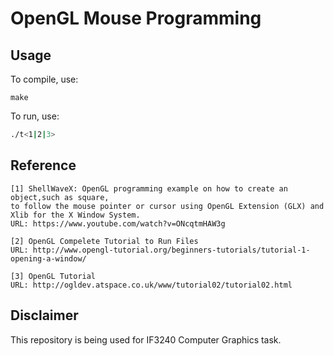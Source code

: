# OpenGL Mouse Programming

## Usage 

To compile, use:
```
make
```

To run, use:
```bash
./t<1|2|3>
```

## Reference

```
[1] ShellWaveX: OpenGL programming example on how to create an object,such as square, 
to follow the mouse pointer or cursor using OpenGL Extension (GLX) and Xlib for the X Window System.
URL: https://www.youtube.com/watch?v=ONcqtmHAW3g
```
```
[2] OpenGL Compelete Tutorial to Run Files
URL: http://www.opengl-tutorial.org/beginners-tutorials/tutorial-1-opening-a-window/
```
```
[3] OpenGL Tutorial
URL: http://ogldev.atspace.co.uk/www/tutorial02/tutorial02.html
```

## Disclaimer

This repository is being used for IF3240 Computer Graphics task.
